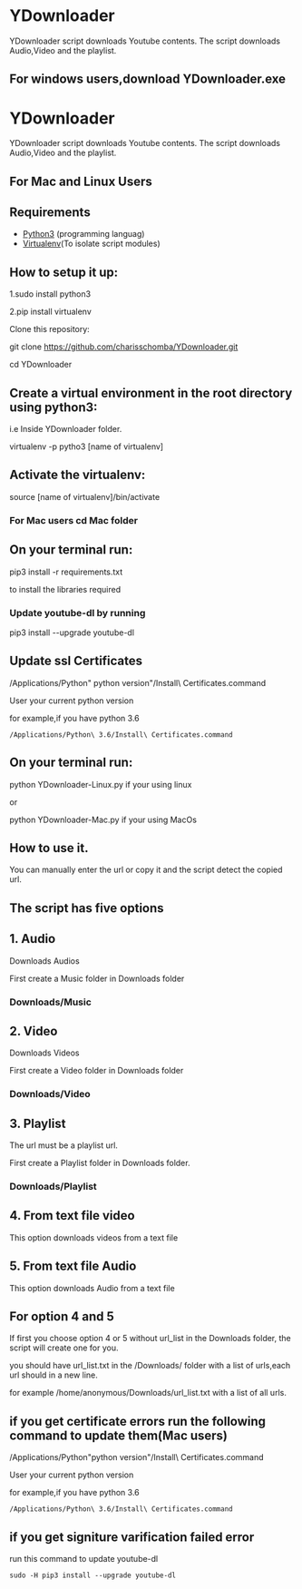 # YDownloader
YDownloader script downloads Youtube contents.
The script downloads Audio,Video and the playlist.

## For windows users,download YDownloader.exe

# YDownloader
YDownloader script downloads Youtube contents.
The script downloads Audio,Video and the playlist.

## For Mac and Linux Users

## Requirements

- [Python3](https://www.python.org/) (programming languag)
- [Virtualenv](https://virtualenv.pypa.io/en/stable/)(To isolate script modules)

## How to setup it up:

1.sudo install python3

2.pip install virtualenv

Clone this repository:

git clone  https://github.com/charisschomba/YDownloader.git

cd YDownloader

## Create a virtual environment in the root directory using python3:

i.e Inside YDownloader folder.

virtualenv -p pytho3 [name of virtualenv]

## Activate the virtualenv:

source [name of virtualenv]/bin/activate

### For Mac users cd Mac folder

## On your terminal run:

pip3 install -r requirements.txt

to install the libraries required

### Update youtube-dl by running 

pip3 install --upgrade youtube-dl


## Update ssl Certificates

/Applications/Python\" python version"/Install\ Certificates.command

User your current python version

for example,if you have python 3.6

`/Applications/Python\ 3.6/Install\ Certificates.command`

## On your terminal run:

python YDownloader-Linux.py if your using linux

or

python YDownloader-Mac.py if your using MacOs


## How to use it.
You can manually enter the url or copy it and the script detect the copied url.

## The  script has five options
## 1. Audio

Downloads Audios

First create a Music folder in Downloads folder

### Downloads/Music

## 2. Video

Downloads Videos

First create a Video folder in Downloads folder

### Downloads/Video

## 3. Playlist

The url must be a playlist url.

First create a Playlist folder in Downloads folder.

### Downloads/Playlist

## 4. From text file video

This option downloads videos from a text file

## 5. From text file Audio

This option downloads Audio from a text file

## For option 4 and 5

If first you choose option 4 or 5 without url_list in the Downloads folder,
the script will create one for you.

you should have url_list.txt in the /Downloads/ folder with a list of urls,each url should in a new line.

for example /home/anonymous/Downloads/url_list.txt with a list of all urls.

## if you get certificate errors run the following command to update them(Mac users)
/Applications/Python\"python version"/Install\ Certificates.command

User your current python version

for example,if you have python 3.6

`/Applications/Python\ 3.6/Install\ Certificates.command`
## if you get signiture varification failed error

run this command to update youtube-dl

`sudo -H pip3 install --upgrade youtube-dl`

















